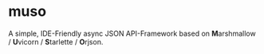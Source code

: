 # muso
A simple, IDE-Friendly async JSON API-Framework based on **M**arshmallow / **U**vicorn / **S**tarlette / **O**rjson.
